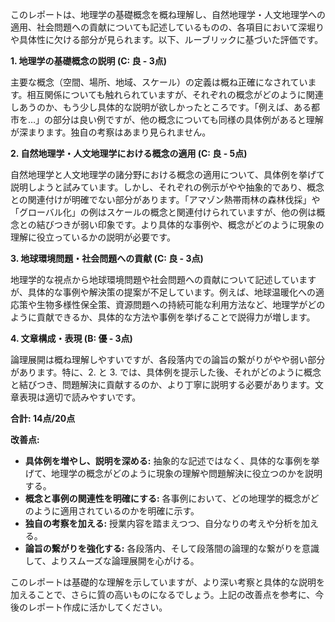 このレポートは、地理学の基礎概念を概ね理解し、自然地理学・人文地理学への適用、社会問題への貢献についても記述しているものの、各項目において深堀りや具体性に欠ける部分が見られます。以下、ルーブリックに基づいた評価です。

**1. 地理学の基礎概念の説明 (C: 良 - 3点)**

主要な概念（空間、場所、地域、スケール）の定義は概ね正確になされています。相互関係についても触れられていますが、それぞれの概念がどのように関連しあうのか、もう少し具体的な説明が欲しかったところです。「例えば、ある都市を…」の部分は良い例ですが、他の概念についても同様の具体例があると理解が深まります。独自の考察はあまり見られません。

**2. 自然地理学・人文地理学における概念の適用 (C: 良 - 5点)**

自然地理学と人文地理学の諸分野における概念の適用について、具体例を挙げて説明しようと試みています。しかし、それぞれの例示がやや抽象的であり、概念との関連付けが明確でない部分があります。「アマゾン熱帯雨林の森林伐採」や「グローバル化」の例はスケールの概念と関連付けられていますが、他の例は概念との結びつきが弱い印象です。より具体的な事例や、概念がどのように現象の理解に役立っているかの説明が必要です。

**3. 地球環境問題・社会問題への貢献 (C: 良 - 3点)**

地理学的な視点から地球環境問題や社会問題への貢献について記述していますが、具体的な事例や解決策の提案が不足しています。例えば、地球温暖化への適応策や生物多様性保全策、資源問題への持続可能な利用方法など、地理学がどのように貢献できるか、具体的な方法や事例を挙げることで説得力が増します。

**4. 文章構成・表現 (B: 優 - 3点)**

論理展開は概ね理解しやすいですが、各段落内での論旨の繋がりがやや弱い部分があります。特に、2. と 3. では、具体例を提示した後、それがどのように概念と結びつき、問題解決に貢献するのか、より丁寧に説明する必要があります。文章表現は適切で読みやすいです。

**合計: 14点/20点**

**改善点:**

* **具体例を増やし、説明を深める:** 抽象的な記述ではなく、具体的な事例を挙げて、地理学の概念がどのように現象の理解や問題解決に役立つのかを説明する。
* **概念と事例の関連性を明確にする:** 各事例において、どの地理学的概念がどのように適用されているのかを明確に示す。
* **独自の考察を加える:** 授業内容を踏まえつつ、自分なりの考えや分析を加える。
* **論旨の繋がりを強化する:** 各段落内、そして段落間の論理的な繋がりを意識して、よりスムーズな論理展開を心がける。


このレポートは基礎的な理解を示していますが、より深い考察と具体的な説明を加えることで、さらに質の高いものになるでしょう。上記の改善点を参考に、今後のレポート作成に活かしてください。
